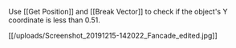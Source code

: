Use [[Get Position]] and [[Break Vector]] to check if the object's Y coordinate is less than 0.51.

[[/uploads/Screenshot_20191215-142022_Fancade_edited.jpg]]